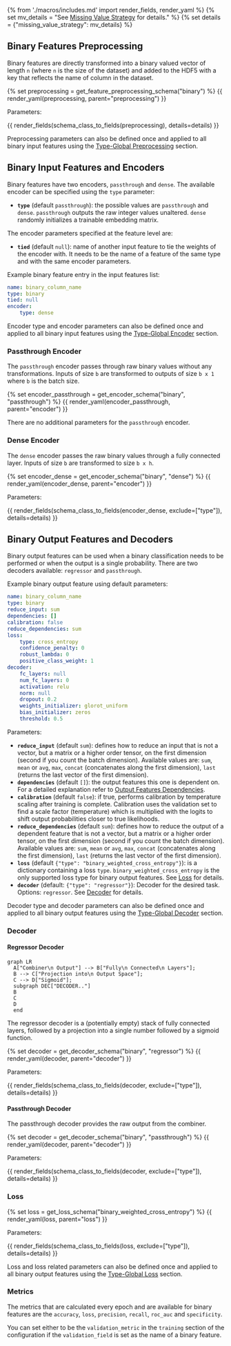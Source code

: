 {% from './macros/includes.md' import render_fields, render_yaml %}
{% set mv_details = "See [Missing Value Strategy](./input_features.md#missing-value-strategy) for details." %}
{% set details = {"missing_value_strategy": mv_details} %}

## Binary Features Preprocessing

Binary features are directly transformed into a binary valued vector of length `n` (where `n` is the size of the dataset) and added to the HDF5 with a key that reflects the name of column in the dataset.

{% set preprocessing = get_feature_preprocessing_schema("binary") %}
{{ render_yaml(preprocessing, parent="preprocessing") }}

Parameters:

{{ render_fields(schema_class_to_fields(preprocessing), details=details) }}

Preprocessing parameters can also be defined once and applied to all binary input features using
the [Type-Global Preprocessing](../defaults.md#type-global-preprocessing) section.

## Binary Input Features and Encoders

Binary features have two encoders, `passthrough` and `dense`. The available encoder can be specified using the `type` parameter:

- **`type`** (default `passthrough`): the possible values are `passthrough` and `dense`. `passthrough` outputs the raw integer values unaltered. `dense` randomly initializes a trainable embedding matrix.

The encoder parameters specified at the feature level are:

- **`tied`** (default `null`): name of another input feature to tie the weights of the encoder with. It needs to be the name of a feature of the same type and with the same encoder parameters.

Example binary feature entry in the input features list:

```yaml
name: binary_column_name
type: binary
tied: null
encoder: 
    type: dense
```

Encoder type and encoder parameters can also be defined once and applied to all binary input features using the
[Type-Global Encoder](../defaults.md#type-global-encoder) section.

### Passthrough Encoder

The `passthrough` encoder passes through raw binary values without any transformations. Inputs of size `b` are transformed to outputs of size `b x 1` where `b` is the batch size.

{% set encoder_passthrough = get_encoder_schema("binary", "passthrough") %}
{{ render_yaml(encoder_passthrough, parent="encoder") }}

There are no additional parameters for the `passthrough` encoder.

### Dense Encoder

The `dense` encoder passes the raw binary values through a fully connected layer. Inputs of size `b` are transformed to size `b x h`.

{% set encoder_dense = get_encoder_schema("binary", "dense") %}
{{ render_yaml(encoder_dense, parent="encoder") }}

Parameters:

{{ render_fields(schema_class_to_fields(encoder_dense, exclude=["type"]), details=details) }}

## Binary Output Features and Decoders

Binary output features can be used when a binary classification needs to be performed or when the output is a single probability. There are two decoders available: `regressor` and `passthrough`.

Example binary output feature using default parameters:

```yaml
name: binary_column_name
type: binary
reduce_input: sum
dependencies: []
calibration: false
reduce_dependencies: sum
loss:
    type: cross_entropy
    confidence_penalty: 0
    robust_lambda: 0
    positive_class_weight: 1
decoder:
    fc_layers: null
    num_fc_layers: 0
    activation: relu
    norm: null
    dropout: 0.2
    weights_initializer: glorot_uniform
    bias_initializer: zeros
    threshold: 0.5
```

Parameters:

- **`reduce_input`** (default `sum`): defines how to reduce an input that is not a vector, but a matrix or a higher order tensor, on the first dimension (second if you count the batch dimension). Available values are: `sum`, `mean` or `avg`, `max`, `concat` (concatenates along the first dimension), `last` (returns the last vector of the first dimension).
- **`dependencies`** (default `[]`): the output features this one is dependent on. For a detailed explanation refer to [Output Features Dependencies](../output_features#output-feature-dependencies).
- **`calibration`** (default `false`): if true, performs calibration by temperature scaling after training is complete.
Calibration uses the validation set to find a scale factor (temperature) which is multiplied with the logits to shift
output probabilities closer to true likelihoods.
- **`reduce_dependencies`** (default `sum`): defines how to reduce the output of a dependent feature that is not a vector, but a matrix or a higher order tensor, on the first dimension (second if you count the batch dimension). Available values are: `sum`, `mean` or `avg`, `max`, `concat` (concatenates along the first dimension), `last` (returns the last vector of the first dimension).
- **`loss`** (default `{"type": "binary_weighted_cross_entropy"}`): is a dictionary containing a loss `type`. `binary_weighted_cross_entropy` is the only supported loss type for binary output features. See [Loss](#loss) for details.
- **`decoder`** (default: `{"type": "regressor"}`): Decoder for the desired task. Options: `regressor`. See [Decoder](#decoder) for details.

Decoder type and decoder parameters can also be defined once and applied to all binary output features using the [Type-Global Decoder](../defaults.md#type-global-decoder) section.

### Decoder

#### Regressor Decoder

``` mermaid
graph LR
  A["Combiner\n Output"] --> B["Fully\n Connected\n Layers"];
  B --> C["Projection into\n Output Space"];
  C --> D["Sigmoid"];
  subgraph DEC["DECODER.."]
  B
  C
  D
  end
```

The regressor decoder is a (potentially empty) stack of fully connected layers, followed by a projection into a single number followed by a sigmoid function.

{% set decoder = get_decoder_schema("binary", "regressor") %}
{{ render_yaml(decoder, parent="decoder") }}

Parameters:

{{ render_fields(schema_class_to_fields(decoder, exclude=["type"]), details=details) }}

#### Passthrough Decoder

The passthrough decoder provides the raw output from the combiner.

{% set decoder = get_decoder_schema("binary", "passthrough") %}
{{ render_yaml(decoder, parent="decoder") }}

Parameters:

{{ render_fields(schema_class_to_fields(decoder, exclude=["type"]), details=details) }}

### Loss

{% set loss = get_loss_schema("binary_weighted_cross_entropy") %}
{{ render_yaml(loss, parent="loss") }}

Parameters:

{{ render_fields(schema_class_to_fields(loss, exclude=["type"]), details=details) }}

Loss and loss related parameters can also be defined once and applied to all binary output features using the [Type-Global Loss](../defaults.md#type-global-loss) section.

### Metrics

The metrics that are calculated every epoch and are available for binary features are the `accuracy`, `loss`,
`precision`, `recall`, `roc_auc` and `specificity`.

You can set either to be the `validation_metric` in the `training` section of the configuration if the `validation_field` is set as the name of a binary feature.
